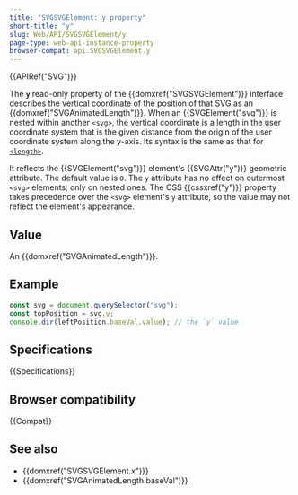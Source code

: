 ```yaml
---
title: "SVGSVGElement: y property"
short-title: "y"
slug: Web/API/SVGSVGElement/y
page-type: web-api-instance-property
browser-compat: api.SVGSVGElement.y
---
```


{{APIRef("SVG")}}

The **`y`** read-only property of the {{domxref("SVGSVGElement")}} interface describes the vertical coordinate of the position of that SVG as an {{domxref("SVGAnimatedLength")}}. When an {{SVGElement("svg")}} is nested within another `<svg>`, the vertical coordinate is a length in the user coordinate system that is the given distance from the origin of the user coordinate system along the y-axis. Its syntax is the same as that for [`<length>`](/en-US/docs/Web/SVG/Content_type#length).

It reflects the {{SVGElement("svg")}} element's {{SVGAttr("y")}} geometric attribute. The default value is `0`. The `y` attribute has no effect on outermost `<svg>` elements; only on nested ones. The CSS {{cssxref("y")}} property takes precedence over the `<svg>` element's `y` attribute, so the value may not reflect the element's appearance.

## Value

An {{domxref("SVGAnimatedLength")}}.

## Example

```js
const svg = document.querySelector("svg");
const topPosition = svg.y;
console.dir(leftPosition.baseVal.value); // the `y` value
```

## Specifications

{{Specifications}}

## Browser compatibility

{{Compat}}

## See also

- {{domxref("SVGSVGElement.x")}}
- {{domxref("SVGAnimatedLength.baseVal")}}
